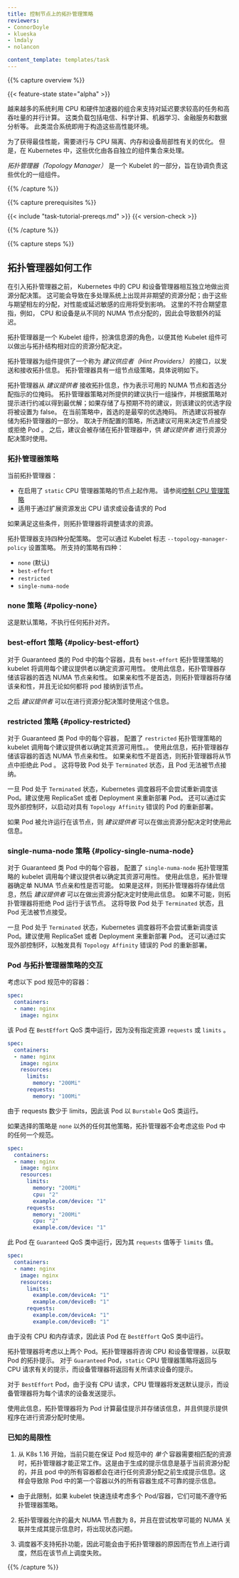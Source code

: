 ```yaml
---
title: 控制节点上的拓扑管理策略
reviewers:
- ConnorDoyle
- klueska
- lmdaly
- nolancon

content_template: templates/task
---
```

<!--
---
title: Control Topology Management Policies on a node
reviewers:
- ConnorDoyle
- klueska
- lmdaly
- nolancon

content_template: templates/task
---
-->

{{% capture overview %}}

{{< feature-state state="alpha" >}}

<!--
An increasing number of systems leverage a combination of CPUs and hardware accelerators to support latency-critical execution and high-throughput parallel computation. These include workloads in fields such as telecommunications, scientific computing, machine learning, financial services and data analytics. Such hybrid systems comprise a high performance environment.
-->
越来越多的系统利用 CPU 和硬件加速器的组合来支持对延迟要求较高的任务和高吞吐量的并行计算。
这类负载包括电信、科学计算、机器学习、金融服务和数据分析等。
此类混合系统即用于构造这些高性能环境。

<!--
In order to extract the best performance, optimizations related to CPU isolation, memory and device locality are required. However, in Kubernetes, these optimizations are handled by a disjoint set of components.
-->
为了获得最佳性能，需要进行与 CPU 隔离、内存和设备局部性有关的优化。
但是，在 Kubernetes 中，这些优化由各自独立的组件集合来处理。

<!--
_Topology Manager_ is a Kubelet component that aims to co-ordinate the set of components that are responsible for these optimizations.
-->
_拓扑管理器（Topology Manager）_ 是一个 Kubelet 的一部分，旨在协调负责这些优化的一组组件。

{{% /capture %}}

{{% capture prerequisites %}}

{{< include "task-tutorial-prereqs.md" >}} {{< version-check >}}

{{% /capture %}}

{{% capture steps %}}

<!--
## How Topology Manager Works
-->
## 拓扑管理器如何工作

<!--
Prior to the introduction of Topology Manager, the CPU and Device Manager in Kubernetes make resource allocation decisions independently of each other.
This can result in undesirable allocations on multiple-socketed systems, performance/latency sensitive applications will suffer due to these undesirable allocations. 
 Undesirable in this case meaning for example, CPUs and devices being allocated from different NUMA Nodes thus, incurring additional latency.
-->
在引入拓扑管理器之前， Kubernetes 中的 CPU 和设备管理器相互独立地做出资源分配决策。
这可能会导致在多处理系统上出现并非期望的资源分配；由于这些与期望相左的分配，对性能或延迟敏感的应用将受到影响。
这里的不符合期望意指，例如， CPU 和设备是从不同的 NUMA 节点分配的，因此会导致额外的延迟。

<!--
The Topology Manager is a Kubelet component, which acts as a source of truth so that other Kubelet components can make topology aligned resource allocation choices.
-->
拓扑管理器是一个 Kubelet 组件，扮演信息源的角色，以便其他 Kubelet 组件可以做出与拓扑结构相对应的资源分配决定。

<!--
The Topology Manager provides an interface for components, called *Hint Providers*, to send and receive topology information. Topology Manager has a set of node level policies which are explained below.
-->
拓扑管理器为组件提供了一个称为 *建议供应者（Hint Providers）* 的接口，以发送和接收拓扑信息。
拓扑管理器具有一组节点级策略，具体说明如下。

<!--
The Topology manager receives Topology information from the *Hint Providers* as a bitmask denoting NUMA Nodes available and a preferred allocation indication. The Topology Manager policies perform a set of operations on the hints provided and converge on the hint determined by the policy to give the optimal result, if an undesirable hint is stored the preferred field for the hint will be set to false. In the current policies preferred is the narrowest preferred mask.
The selected hint is stored as part of the Topology Manager. Depending on the policy configured the pod can be accepted or rejected from the node based on the selected hint.
The hint is then stored in the Topology Manager for use by the *Hint Providers* when making the resource allocation decisions.
-->
拓扑管理器从 *建议提供者* 接收拓扑信息，作为表示可用的 NUMA 节点和首选分配指示的位掩码。
拓扑管理器策略对所提供的建议执行一组操作，并根据策略对提示进行约减以得到最优解；如果存储了与预期不符的建议，则该建议的优选字段将被设置为 false。
在当前策略中，首选的是最窄的优选掩码。
所选建议将被存储为拓扑管理器的一部分。
取决于所配置的策略，所选建议可用来决定节点接受或拒绝 Pod 。
之后，建议会被存储在拓扑管理器中，供 *建议提供者* 进行资源分配决策时使用。

<!--
### Topology Manager Policies
-->
### 拓扑管理器策略

<!--
The Topology Manager currently:
-->
当前拓扑管理器：

<!--
 - Works on Nodes with the `static` CPU Manager Policy enabled. See [control CPU Management Policies](/docs/tasks/administer-cluster/cpu-management-policies/)
 - Works on Pods making CPU requests or Device requests via extended resources
-->
- 在启用了 `static` CPU 管理器策略的节点上起作用。 请参阅[控制 CPU 管理策略](/docs/tasks/administer-cluster/cpu-management-policies/)
- 适用于通过扩展资源发出 CPU 请求或设备请求的 Pod

<!--
If these conditions are met, Topology Manager will align the requested resources.
-->
如果满足这些条件，则拓扑管理器将调整请求的资源。

<!--
Topology Manager supports four allocation policies. You can set a policy via a Kubelet flag, `--topology-manager-policy`.
There are four supported policies:
-->
拓扑管理器支持四种分配策略。
您可以通过 Kubelet 标志 `--topology-manager-policy` 设置策略。
所支持的策略有四种：

<!--
* `none` (default)
* `best-effort`
* `restricted`
* `single-numa-node`
-->
* `none` (默认)
* `best-effort`
* `restricted`
* `single-numa-node`

<!--
### none policy {#policy-none}
-->
### none 策略 {#policy-none}

<!--
This is the default policy and does not perform any topology alignment.
-->
这是默认策略，不执行任何拓扑对齐。

<!--
### best-effort policy {#policy-best-effort}
-->
### best-effort 策略 {#policy-best-effort}

<!--
For each container in a Guaranteed Pod, kubelet, with `best-effort` topology 
management policy, calls each Hint Provider to discover their resource availability.
Using this information, the Topology Manager stores the 
preferred NUMA Node affinity for that container. If the affinity is not preferred, 
Topology Manager will store this and admit the pod to the node anyway.
-->
对于 Guaranteed 类的 Pod 中的每个容器，具有 `best-effort` 拓扑管理策略的 kubelet 将调用每个建议提供者以确定资源可用性。
使用此信息，拓扑管理器存储该容器的首选 NUMA 节点亲和性。
如果亲和性不是首选，则拓扑管理器将存储该亲和性，并且无论如何都将  pod 接纳到该节点。

<!--
The *Hint Providers* can then use this information when making the 
resource allocation decision.
-->
之后 *建议提供者* 可以在进行资源分配决策时使用这个信息。

<!--
### restricted policy {#policy-restricted}
-->
### restricted 策略 {#policy-restricted}

<!--
For each container in a Guaranteed Pod, kubelet, with `restricted` topology 
management policy, calls each Hint Provider to discover their resource availability.
Using this information, the Topology Manager stores the 
preferred NUMA Node affinity for that container. If the affinity is not preferred, 
Topology Manager will reject this pod from the node. This will result in a pod in a `Terminated` state with a pod admission failure.
-->
对于 Guaranteed 类 Pod 中的每个容器， 配置了 `restricted` 拓扑管理策略的 kubelet 调用每个建议提供者以确定其资源可用性。。
使用此信息，拓扑管理器存储该容器的首选 NUMA 节点亲和性。
如果亲和性不是首选，则拓扑管理器将从节点中拒绝此 Pod 。
这将导致 Pod 处于 `Terminated` 状态，且 Pod 无法被节点接纳。

<!--
Once the pod is in a `Terminated` state, the Kubernetes scheduler will **not** attempt to reschedule the pod. It is recommended to use a ReplicaSet or Deployment to trigger a redeploy of the pod.
An external control loop could be also implemented to trigger a redeployment of pods that have the `Topology Affinity` error.
-->
一旦 Pod 处于 `Terminated` 状态，Kubernetes 调度器将不会尝试重新调度该 Pod。建议使用 ReplicaSet 或者 Deployment 来重新部署 Pod。
还可以通过实现外部控制环，以启动对具有 `Topology Affinity` 错误的 Pod 的重新部署。

<!--
If the pod is admitted, the *Hint Providers* can then use this information when making the 
resource allocation decision.
-->
如果 Pod 被允许运行在该节点，则 *建议提供者* 可以在做出资源分配决定时使用此信息。

<!--
### single-numa-node policy {#policy-single-numa-node}
-->
### single-numa-node 策略 {#policy-single-numa-node}

<!--
For each container in a Guaranteed Pod, kubelet, with `single-numa-node` topology 
management policy, calls each Hint Provider to discover their resource availability.
Using this information, the Topology Manager determines if a single NUMA Node affinity is possible.
If it is, Topology Manager will store this and the *Hint Providers* can then use this information when making the 
resource allocation decision.
If, however, this is not possible then the Topology Manager will reject the pod from the node. This will result in a pod in a `Terminated` state with a pod admission failure.
-->
对于 Guaranteed 类 Pod 中的每个容器， 配置了 `single-numa-node` 拓扑管理策略的 kubelet 调用每个建议提供者以确定其资源可用性。
使用此信息，拓扑管理器确定单 NUMA 节点亲和性是否可能。
如果是这样，则拓扑管理器将存储此信息，然后 *建议提供者* 可以在做出资源分配决定时使用此信息。
如果不可能，则拓扑管理器将拒绝 Pod 运行于该节点。
这将导致 Pod 处于 `Terminated` 状态，且 Pod 无法被节点接受。

<!--
Once the pod is in a `Terminated` state, the Kubernetes scheduler will **not** attempt to reschedule the pod. It is recommended to use a Deployment with replicas to trigger a redeploy of the Pod.
An external control loop could be also implemented to trigger a redeployment of pods that have the `Topology Affinity` error.
-->
一旦 Pod 处于 `Terminated` 状态，Kubernetes 调度器将不会尝试重新调度该 Pod。建议使用 ReplicaSet 或者 Deployment 来重新部署 Pod。
还可以通过实现外部控制环，以触发具有 `Topology Affinity` 错误的 Pod 的重新部署。

<!--
### Pod Interactions with Topology Manager Policies
-->
### Pod 与拓扑管理器策略的交互

<!--
Consider the containers in the following pod specs:
-->
考虑以下 pod 规范中的容器：

```yaml
spec:
  containers:
  - name: nginx
    image: nginx
```

<!--
This pod runs in the `BestEffort` QoS class because no resource `requests` or
`limits` are specified.
-->
该 Pod 在 `BestEffort` QoS 类中运行，因为没有指定资源 `requests` 或 `limits` 。

```yaml
spec:
  containers:
  - name: nginx
    image: nginx
    resources:
      limits:
        memory: "200Mi"
      requests:
        memory: "100Mi"
```

<!--
This pod runs in the `Burstable` QoS class because requests are less than limits.
-->
由于 requests 数少于 limits，因此该 Pod 以 `Burstable` QoS 类运行。

<!--
If the selected policy is anything other than `none` , Topology Manager would not consider either of these Pod
specifications. 
-->
如果选择的策略是 `none` 以外的任何其他策略，拓扑管理器不会考虑这些 Pod 中的任何一个规范。


```yaml
spec:
  containers:
  - name: nginx
    image: nginx
    resources:
      limits:
        memory: "200Mi"
        cpu: "2"
        example.com/device: "1"
      requests:
        memory: "200Mi"
        cpu: "2"
        example.com/device: "1"
```

<!--
This pod runs in the `Guaranteed` QoS class because `requests` are equal to `limits`.
-->
此 Pod 在 `Guaranteed` QoS 类中运行，因为其 `requests` 值等于 `limits` 值。


```yaml
spec:
  containers:
  - name: nginx
    image: nginx
    resources:
      limits:
        example.com/deviceA: "1"
        example.com/deviceB: "1"
      requests:
        example.com/deviceA: "1"
        example.com/deviceB: "1"
```
<!--
This pod runs in the `BestEffort` QoS class because there are no CPU and memory requests.
-->
由于没有 CPU 和内存请求，因此该 Pod 在 `BestEffort` QoS 类中运行。

<!--
The Topology Manager would consider both of the above pods. The Topology Manager would consult the Hint Providers, which are CPU and Device Manager to get topology hints for the pods. 
In the case of the `Guaranteed` pod the `static` CPU Manager policy would return hints relating to the CPU request and the Device Manager would send back hints for the requested device.
-->
拓扑管理器将考虑以上两个 Pod。拓扑管理器将咨询 CPU 和设备管理器，以获取 Pod 的拓扑提示。
对于 `Guaranteed` Pod，`static` CPU 管理器策略将返回与 CPU 请求有关的提示，而设备管理器将返回有关所请求设备的提示。

<!--
In the case of the `BestEffort` pod the CPU Manager would send back the default hint as there is no CPU request and the Device Manager would send back the hints for each of the requested devices.
-->
对于 `BestEffort` Pod，由于没有 CPU 请求，CPU 管理器将发送默认提示，而设备管理器将为每个请求的设备发送提示。

<!--
Using this information the Topology Manager calculates the optimal hint for the pod and stores this information, which will be used by the Hint Providers when they are making their resource assignments.
-->
使用此信息，拓扑管理器将为 Pod 计算最佳提示并存储该信息，并且供提示提供程序在进行资源分配时使用。

<!--
### Known Limitations
-->
### 已知的局限性
<!--
1. As of K8s 1.16 the Topology Manager is currently only guaranteed to work if a *single* container in the pod spec requires aligned resources. This is due to the hint generation being based on current resource allocations, and all containers in a pod generate hints before any resource allocation has been made. This results in unreliable hints for all but the first container in a pod.
*Due to this limitation if multiple pods/containers are considered by Kubelet in quick succession they may not respect the Topology Manager policy.
-->
1. 从 K8s 1.16 开始，当前只能在保证 Pod 规范中的 *单个* 容器需要相匹配的资源时，拓扑管理器才能正常工作。这是由于生成的提示信息是基于当前资源分配的，并且 pod 中的所有容器都会在进行任何资源分配之前生成提示信息。这样会导致除 Pod 中的第一个容器以外的所有容器生成不可靠的提示信息。
* 由于此限制，如果 kubelet 快速连续考虑多个 Pod/容器，它们可能不遵守拓扑管理器策略。

<!--
2. The maximum number of NUMA nodes that Topology Manager will allow is 8, past this there will be a state explosion when trying to enumerate the possible NUMA affinities and generating their hints.
-->
2. 拓扑管理器允许的最大 NUMA 节点数为 8，并且在尝试枚举可能的 NUMA 关联并生成其提示信息时，将出现状态问题。

<!--
3. The scheduler is not topology-aware, so it is possible to be scheduled on a node and then fail on the node due to the Topology Manager.
-->
3. 调度器不支持拓扑功能，因此可能会由于拓扑管理器的原因而在节点上进行调度，然后在该节点上调度失败。


{{% /capture %}}
